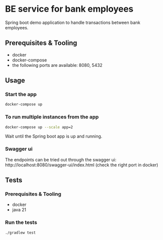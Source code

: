 # BE service for bank employees

Spring boot demo application to handle transactions between bank employees.

## Prerequisites & Tooling

- docker
- docker-compose
- the following ports are available: 8080, 5432

## Usage

### Start the app
```sh
docker-compose up
```

### To run multiple instances from the app
```sh
docker-compose up --scale app=2
```

Wait until the Spring boot app is up and running.

### Swagger ui

The endpoints can be tried out through the swagger ui:
http://localhost:8080/swagger-ui/index.html (check the right port in docker)

## Tests

### Prerequisites & Tooling
- docker
- java 21

### Run the tests
```sh
./gradlew test
```